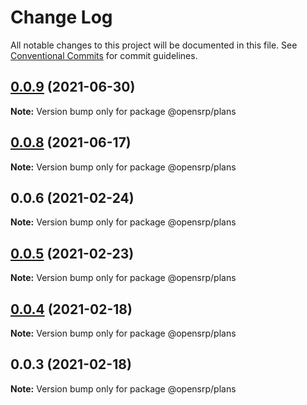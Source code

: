 # Change Log

All notable changes to this project will be documented in this file.
See [Conventional Commits](https://conventionalcommits.org) for commit guidelines.

## [0.0.9](https://github.com/opensrp/web/compare/@opensrp/plans@0.0.8...@opensrp/plans@0.0.9) (2021-06-30)

**Note:** Version bump only for package @opensrp/plans

## [0.0.8](https://github.com/opensrp/web/compare/@opensrp/plans@0.0.7...@opensrp/plans@0.0.8) (2021-06-17)

**Note:** Version bump only for package @opensrp/plans

## 0.0.6 (2021-02-24)

**Note:** Version bump only for package @opensrp/plans

## [0.0.5](https://github.com/opensrp/web/compare/@opensrp/plans@0.0.4...@opensrp/plans@0.0.5) (2021-02-23)

**Note:** Version bump only for package @opensrp/plans

## [0.0.4](https://github.com/opensrp/web/compare/@opensrp/plans@0.0.3...@opensrp/plans@0.0.4) (2021-02-18)

**Note:** Version bump only for package @opensrp/plans

## 0.0.3 (2021-02-18)

**Note:** Version bump only for package @opensrp/plans
